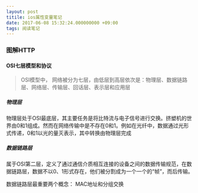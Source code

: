 ```yaml
---
layout: post
titile: ios属性变量笔记
date: 2017-06-08 15:32:24.000000000 +09:00
tags: 阅读笔记
---
```


### 图解HTTP

#### OSI七层模型和协议

> OSI模型中， 网络被分为七层，由低层到高层依次是：物理层、数据链路层、网络层、传输层、回话层、表示层和应用层



##### 物理层

物理层处于OSI最底层，其主要任务是将比特流与电子信号进行交换。挤塑机的世界由0和1组成。然而在网络传输中是不存在0和1。例如在光纤中，数据通过光形式传递，0和1以光的量灭表示，其中转换由物理层完成

##### 数据链路层

属于OSI第二层，定义了通过通信介质相互连接的设备之间的数据传输规范，在数据链路层，数据不以0、1形式存在，他们被分割成为一个一个的“帧”，而后传输。

数据链路层最重要两个概念： MAC地址和分组交换
